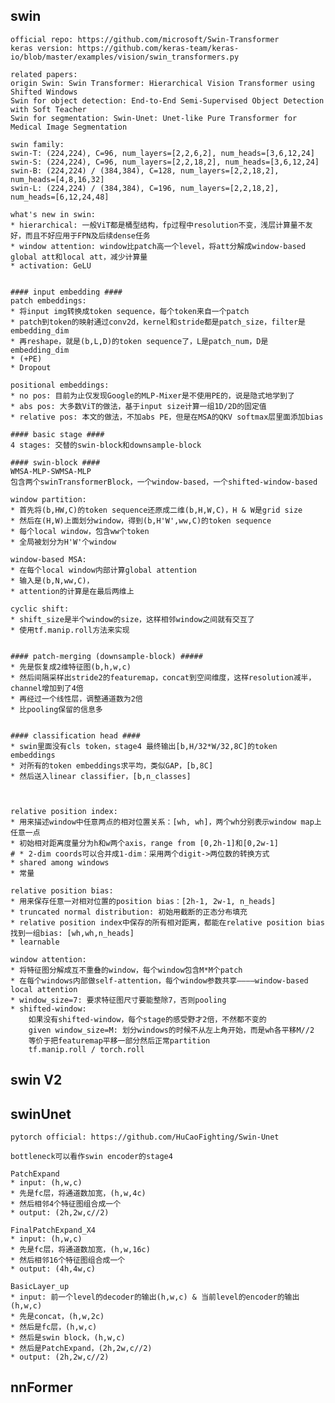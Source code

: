 
## swin
    
    official repo: https://github.com/microsoft/Swin-Transformer
    keras version: https://github.com/keras-team/keras-io/blob/master/examples/vision/swin_transformers.py

    related papers:
    origin Swin: Swin Transformer: Hierarchical Vision Transformer using Shifted Windows
    Swin for object detection: End-to-End Semi-Supervised Object Detection with Soft Teacher
    Swin for segmentation: Swin-Unet: Unet-like Pure Transformer for Medical Image Segmentation

    swin family:
    swin-T: (224,224), C=96, num_layers=[2,2,6,2], num_heads=[3,6,12,24]
    swin-S: (224,224), C=96, num_layers=[2,2,18,2], num_heads=[3,6,12,24]
    swin-B: (224,224) / (384,384), C=128, num_layers=[2,2,18,2], num_heads=[4,8,16,32]
    swin-L: (224,224) / (384,384), C=196, num_layers=[2,2,18,2], num_heads=[6,12,24,48]

    what's new in swin: 
    * hierarchical: 一般ViT都是桶型结构，fp过程中resolution不变，浅层计算量不友好，而且不好应用于FPN及后续dense任务
    * window attention: window比patch高一个level，将att分解成window-based global att和local att，减少计算量
    * activation: GeLU


    #### input embedding ####
    patch embeddings: 
    * 将input img转换成token sequence，每个token来自一个patch
    * patch到token的映射通过conv2d，kernel和stride都是patch_size，filter是embedding_dim
    * 再reshape，就是(b,L,D)的token sequence了，L是patch_num，D是embedding_dim
    * (+PE)
    * Dropout

    positional embeddings:
    * no pos: 目前为止仅发现Google的MLP-Mixer是不使用PE的，说是隐式地学到了
    * abs pos: 大多数ViT的做法，基于input size计算一组1D/2D的固定值
    * relative pos: 本文的做法，不加abs PE，但是在MSA的QKV softmax层里面添加bias

    #### basic stage ####
    4 stages: 交替的swin-block和downsample-block

    #### swin-block ####
    WMSA-MLP-SWMSA-MLP
    包含两个swinTransformerBlock，一个window-based，一个shifted-window-based

    window partition:
    * 首先将(b,HW,C)的token sequence还原成二维(b,H,W,C)，H & W是grid size
    * 然后在(H,W)上面划分window，得到(b,H'W',ww,C)的token sequence
    * 每个local window，包含ww个token
    * 全局被划分为H'W'个window

    window-based MSA:
    * 在每个local window内部计算global attention
    * 输入是(b,N,ww,C)，
    * attention的计算是在最后两维上

    cyclic shift:
    * shift_size是半个window的size，这样相邻window之间就有交互了
    * 使用tf.manip.roll方法来实现


    #### patch-merging (downsample-block) #####
    * 先是恢复成2维特征图(b,h,w,c)
    * 然后间隔采样出stride2的featuremap，concat到空间维度，这样resolution减半，channel增加到了4倍
    * 再经过一个线性层，调整通道数为2倍
    * 比pooling保留的信息多


    #### classification head ####
    * swin里面没有cls token，stage4 最终输出[b,H/32*W/32,8C]的token embeddings
    * 对所有的token embeddings求平均，类似GAP，[b,8C]
    * 然后送入linear classifier，[b,n_classes]



    relative position index: 
    * 用来描述window中任意两点的相对位置关系：[wh, wh]，两个wh分别表示window map上任意一点
    * 初始相对距离度量分为h和w两个axis，range from [0,2h-1]和[0,2w-1]
    # * 2-dim coords可以合并成1-dim：采用两个digit->两位数的转换方式
    * shared among windows
    * 常量

    relative position bias: 
    * 用来保存任意一对相对位置的position bias：[2h-1, 2w-1, n_heads]
    * truncated normal distribution: 初始用截断的正态分布填充
    * relative position index中保存的所有相对距离，都能在relative position bias找到一组bias: [wh,wh,n_heads]
    * learnable

    window attention:
    * 将特征图分解成互不重叠的window，每个window包含M*M个patch
    * 在每个windows内部做self-attention，每个window参数共享————window-based local attention
    * window_size=7: 要求特征图尺寸要能整除7，否则pooling
    * shifted-window: 
        如果没有shifted-window，每个stage的感受野才2倍，不然都不变的
        given window_size=M: 划分windows的时候不从左上角开始，而是wh各平移M//2
        等价于把featuremap平移一部分然后正常partition
        tf.manip.roll / torch.roll


## swin V2


## swinUnet
    
    pytorch official: https://github.com/HuCaoFighting/Swin-Unet

    bottleneck可以看作swin encoder的stage4

    PatchExpand
    * input: (h,w,c)
    * 先是fc层，将通道数加宽，(h,w,4c)
    * 然后相邻4个特征图组合成一个
    * output: (2h,2w,c//2)

    FinalPatchExpand_X4
    * input: (h,w,c)
    * 先是fc层，将通道数加宽，(h,w,16c)
    * 然后相邻16个特征图组合成一个
    * output: (4h,4w,c)

    BasicLayer_up
    * input: 前一个level的decoder的输出(h,w,c) & 当前level的encoder的输出(h,w,c)
    * 先是concat，(h,w,2c)
    * 然后是fc层，(h,w,c)
    * 然后是swin block，(h,w,c)
    * 然后是PatchExpand，(2h,2w,c//2)
    * output: (2h,2w,c//2)


## nnFormer





















